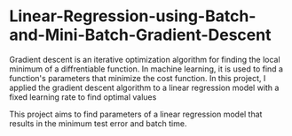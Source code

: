 # Linear-Regression-using-Batch-and-Mini-Batch-Gradient-Descent

Gradient descent is an iterative optimization algorithm for finding the local minimum of a diffrentiable function. In machine learning, it is used to find a function's parameters that minimize the cost function. In this project, I applied the gradient descent algorithm to a linear regression model with a fixed learning rate to find optimal values 

This project aims to find parameters of a linear regression model that results in the minimum test error and batch time.  

